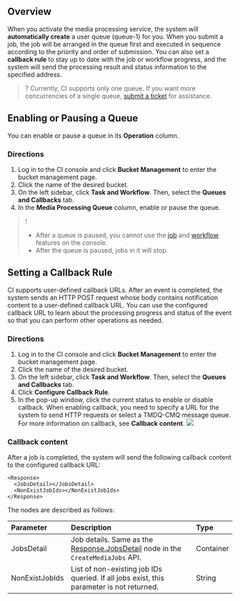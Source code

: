 ## Overview

When you activate the media processing service, the system will **automatically create** a user queue (queue-1) for you. When you submit a job, the job will be arranged in the queue first and executed in sequence according to the priority and order of submission. You can also set a **callback rule** to stay up to date with the job or workflow progress, and the system will send the processing result and status information to the specified address.

>? Currently, CI supports only one queue. If you want more concurrencies of a single queue, [submit a ticket](https://console.cloud.tencent.com/workorder/category) for assistance.
>



## Enabling or Pausing a Queue

You can enable or pause a queue in its **Operation** column.

### Directions

1. Log in to the CI console and click **Bucket Management** to enter the bucket management page.
2. Click the name of the desired bucket.
3. On the left sidebar, click **Task and Workflow**. Then, select the **Queues and Callbacks** tab.
4. In the **Media Processing Queue** column, enable or pause the queue.

>!
> - After a queue is paused, you cannot use the [job](https://intl.cloud.tencent.com/document/product/1045/43605) and [workflow](https://www.tencentcloud.com/document/product/1045/43604) features on the console.
> - After the queue is paused, jobs in it will stop.
>


## Setting a Callback Rule

CI supports user-defined callback URLs. After an event is completed, the system sends an HTTP POST request whose body contains notification content to a user-defined callback URL. You can use the configured callback URL to learn about the processing progress and status of the event so that you can perform other operations as needed.

### Directions

1. Log in to the CI console and click **Bucket Management** to enter the bucket management page.
2. Click the name of the desired bucket.
3. On the left sidebar, click **Task and Workflow**. Then, select the **Queues and Callbacks** tab.
4. Click **Configure Callback Rule**.
5. In the pop-up window, click the current status to enable or disable callback.
When enabling callback, you need to specify a URL for the system to send HTTP requests or select a TMDQ-CMQ message queue. For more information on callback, see **Callback content**.
![](https://qcloudimg.tencent-cloud.cn/raw/6777758b99d24403d85797fccaf69ab3.png)


### Callback content

After a job is completed, the system will send the following callback content to the configured callback URL:

```shell
<Response>
  <JobsDetail></JobsDetail>
  <NonExistJobIds></NonExistJobIds>
</Response>
```

The nodes are described as follows:

| Parameter |Description           | Type      |
| :----------------- | :------------- | :-------- |
| JobsDetail         | Job details. Same as the [Response.JobsDetail](https://intl.cloud.tencent.com/document/product/1045/48941) node in the `CreateMediaJobs` API. | Container |
| NonExistJobIds | List of non-existing job IDs queried. If all jobs exist, this parameter is not returned.             | String    |

